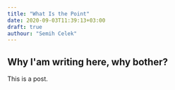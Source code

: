 ```yaml
---
title: "What Is the Point"
date: 2020-09-03T11:39:13+03:00
draft: true
authour: "Semih Celek"
---
```


## Why I'am writing here, why bother?

This is a post.
